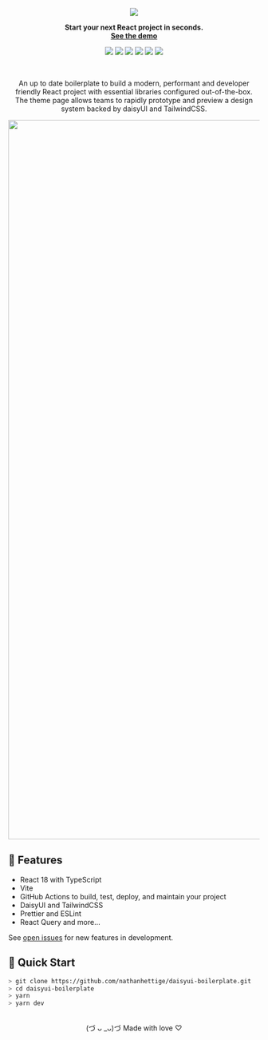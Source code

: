 <div align="center">

![][logo-url]

**Start your next React project in seconds.**\
**[See the demo](https://nathanhettige.github.io/daisyui-boilerplate)**

![][release]
![][build]
![][eslint&prettier]
![][last-commit]
![][closed-prs]
![][dependabot]

<br>

An up to date boilerplate to build a modern, performant and developer friendly React project with essential libraries configured out-of-the-box. The theme page allows teams to rapidly prototype and preview a design system backed by daisyUI and TailwindCSS.

<img width="1440" alt="image" src="https://user-images.githubusercontent.com/67953260/209325862-dd5edef6-4e57-47b0-b621-94e1a7e6eef9.png">

<br>

</div>

## 🌼 Features

- React 18 with TypeScript
- Vite
- GitHub Actions to build, test, deploy, and maintain your project
- DaisyUI and TailwindCSS
- Prettier and ESLint
- React Query and more...

See [open issues](https://github.com/nathanhettige/daisyui-boilerplate/issues) for new features in development.

## 🚀 Quick Start

```bash
> git clone https://github.com/nathanhettige/daisyui-boilerplate.git
> cd daisyui-boilerplate
> yarn
> yarn dev
```

<br>
<div align="center">
(づ ᴗ _ᴗ)づ Made with love ♡
</div>

[closed-prs]: https://flat.badgen.net/github/closed-prs/nathanhettige/daisyui-boilerplate
[build]: https://img.shields.io/github/actions/workflow/status/nathanhettige/daisyui-boilerplate/build.yml?label=build&logo=vite&logoColor=%23FFFFFF&style=flat-square
[dependabot]: https://flat.badgen.net/github/dependabot/ubuntu/yaru
[eslint&prettier]: https://img.shields.io/github/actions/workflow/status/nathanhettige/daisyui-boilerplate/lint.yml?label=ESLint%20%26%20Prettier&logo=ESLint&style=flat-square
[logo-url]: ./public/Logo.svg
[last-commit]: https://flat.badgen.net/github/last-commit/nathanhettige/daisyui-boilerplate/main
[open-issues]: https://flat.badgen.net/github/open-issues/nathanhettige/daisyui-boilerplate
[release]: https://flat.badgen.net/github/release/nathanhettige/daisyui-boilerplate
